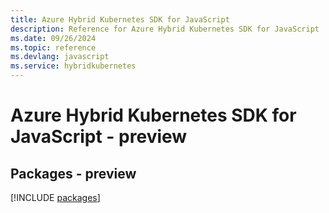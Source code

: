 ```yaml
---
title: Azure Hybrid Kubernetes SDK for JavaScript
description: Reference for Azure Hybrid Kubernetes SDK for JavaScript
ms.date: 09/26/2024
ms.topic: reference
ms.devlang: javascript
ms.service: hybridkubernetes
---
```

# Azure Hybrid Kubernetes SDK for JavaScript - preview
## Packages - preview
[!INCLUDE [packages](hybrid-kubernetes-index.md)]